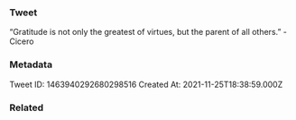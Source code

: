### Tweet
“Gratitude is not only the greatest of virtues, but the parent of all others.” - Cicero

### Metadata
Tweet ID: 1463940292680298516
Created At: 2021-11-25T18:38:59.000Z

### Related

